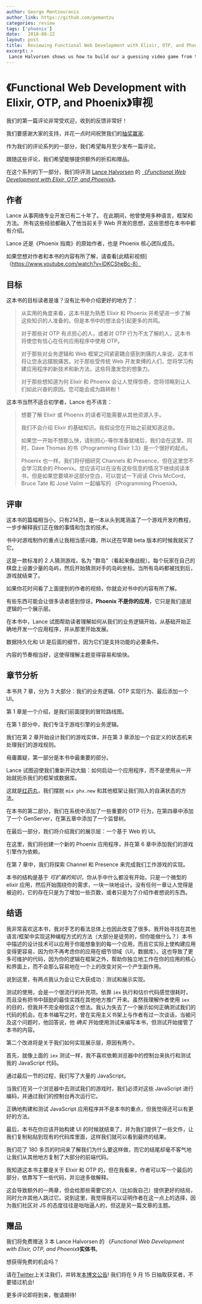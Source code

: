 ```yaml
---
author: George Mantzouranis
author_link: https://github.com/gemantzu
categories: review
tags: ['phoenix']
date:   2018-08-22
layout: post
title:  Reviewing Functional Web Development with Elixir, OTP, and Phoenix
excerpt: >
 Lance Halvorsen shows us how to build our a guessing video game from the ground up using Elixir and OTP. In the end, he shows us how to build a fully working UI experience with Phoenix, Presence and Channels.
---
```


# 《Functional Web Development with Elixir, OTP, and Phoenix》审视

我们的第一篇评论非常受欢迎，收到的反馈非常好！

我们要感谢大家的支持，并花一点时间祝贺我们的[抽奖赢家](https://twitter.com/elixirschool/status/1013961507221073920).

作为我们的评论系列的一部分，我们希望每月至少发布一篇评论。

跟随这些评论，我们希望能够提供额外的折扣和赠品。

在这个系列的下一部分，我们将评测 [Lance Halvorsen](https://twitter.com/lance_halvorsen) 的 [《_Functional Web Development with Elixir, OTP, and Phoenix_》](https://pragprog.com/book/lhelph/functional-web-development-with-elixir-otp-and-phoenix)。

## 作者

Lance 从事网络专业开发已有二十年了。 在此期间，他曾使用多种语言，框架和方法。 所有这些经验都融入了他当前关于 Web 开发的思想，这些思想在本书中都有介绍。

Lance 还是《Phoenix 指南》的原始作者，也是 Phoenix 核心团队成员。

如果您想对作者和本书的内容有所了解，请查看[此精彩视频]（https://www.youtube.com/watch?v=lDKCSheBc-8）

## 目标

这本书的目标读者是谁？没有比书中介绍更好的地方了：

> 从实用的角度来看，这本书是为熟悉 Elixir 和 Phoenix 并希望进一步了解这些知识的人准备的。但是本书中的想法会引起更多的共鸣。
>
> 对于那些对 OTP 有点担心的人，或者对 OTP 行为不太了解的人，这本书将使您有信心在任何应用程序中使用 OTP。
>
> 对于那些对业务逻辑和 Web 框架之间紧密耦合感到刺痛的人来说，这本书将让您永远摆脱痛苦。对于那些受传统 Web 开发束缚的人们，您将学习构建应用程序的新技术和新方法，这些将激发您的想象力。
>
> 对于那些想知道为何 Elixir 和 Phoenix 会让人觉得惊奇，您将领略到让人们如此兴奋的原因。您可能会成为路转粉！

这本书当然不适合初学者，Lance 也不讳言：

> 想要了解 Elixir 或 Phoenix 的读者可能需要从其他资源入手。
>
> 我们不会介绍 Elixir 的基础知识。我假设您在开始之前就知道这些。
>
> 如果您一开始不想那么快，请别担心-等你准备就绪后，我们会在这里。同时，Dave Thomas 的书《Programming Elixir 1.3》是一个很好的起点。
>
> Phoenix 也一样。我们将仔细研究 Channels 和 Presence，但在这里您不会学习其余的 Phoenix。您应该可以在没有这些信息的情况下继续阅读本书，但是如果您要填补这部分空白，可以尝试一下阅读 Chris McCord，Bruce Tate 和 José Valim 一起编写的 《Programming Phoenix》。
## 评审

这本书的篇幅相当小，只有214页，是一本从头到尾涵盖了一个游戏开发的教程，一步步解释我们正在做的事情和包含的技术。

书中对游戏制作的重点让我相当感兴趣，所以还在早期 beta 版本的时候我就买了它。

这是一款标准的 2 人猜测游戏，名为 "群岛"（看起来像战舰）。每个玩家在自己的棋盘上设置少量的岛屿，然后开始猜测对手的岛屿坐标。当所有岛屿都被找到后，游戏就结束了。

如果你花时间看了上面提到的作者的视频，你就会对书中的内容有所了解。

有些东西可能会让很多读者感到惊讶。**Phoenix 不是你的应用**，它只是我们底层逻辑的一个展示层。

在本书中，Lance 试图帮助读者理解如何从我们的业务逻辑开始，从基础开始正确地开发一个应用程序，并从那里开始发展。

数据持久化和 UI 是后面的细节，因为它们是支持功能的必要条件。

内容的节奏相当好，这使得理解主题变得容易和愉快。

## 章节分析

本书共 7 章，分为 3 大部分：我们的业务逻辑、OTP 实现行为、最后添加一个 UI。

第 1 章是一个介绍，是我们前面提到的冒险路线图。

在第 1 部分中，我们专注于游戏引擎的业务逻辑。

我们在第 2 章开始设计我们的游戏实体，并在第 3 章添加一个自定义的状态机来处理我们的游戏规则。

毋庸置疑，第一部分是本书中最重要的部分。

Lance 试图迫使我们重新开动大脑：如何启动一个应用程序，而不是使用从一开始就扼杀我们的框架或数据库。

这就是[红药丸](https://en.wikipedia.org/wiki/Red_pill_and_blue_pill)，我们摆脱 `mix phx.new` 和其他框架让我们陷入的自满状态的方法。

在本书的第二部分，我们在系统中添加了一些重要的 OTP 行为，在第四章中添加了一个 GenServer，在第五章中添加了一个监督树。

在最后一部分，我们将介绍我们的展示层：一个基于 Web 的 UI。

在这里，我们将创建一个新的 Phoenix 应用程序，并在第 6 章中添加我们的游戏引擎作为依赖。

在第 7 章中，我们将探索 Channel 和 Presence 来完成我们工作游戏的实现。

本书的结构是基于 _可扩展的知识_，你从手中什么都没有开始，只是一个微型的 elixir 应用，然后开始围绕你的需求，一块一块地设计。没有任何一章让人觉得是被迫的，它的存在只是为了增加一些页数，或者只是为了介绍作者想说的东西。

## 结语

我非常喜欢这本书，我对手艺的看法总体上也因此改变了很多。我开始寻找在其他语言/框架中实现这种编程方式的方法（大部分是徒劳的，但你能做什么？）本书中描述的设计技术可以应用于你能想象到的每一个应用，而且它实际上使构建应用变得更容易，因为你不再考虑你的应用在细节领域（UI，数据库）。这也导致了更多可维护的代码，因为你的逻辑在框架之外，帮助你独立地工作在你的应用的核心和界面上，而不会那么容易地在一个上的改变对另一个产生副作用。

说到这里，有两点我认为会让它大获成功：测试和展示实现。

测试的使用，会是一个很流行的补充项。依靠 `iex` 执行和估价代码感觉很耗时，而且没有把书中鼓励的最佳实践在其他地方推广开来。虽然我理解作者使用 `iex` 的目的，但我并不完全相信这个想法。我认为失去了一个展示如何正确测试我们的代码的机会。在本书编写之时，曾在实用主义书架上与作者有过一次谈话，当被问及这个问题时，他回答说，他 _确实_ 开始使用测试来编写本书，但测试开始接管了本书的内容。

第二个改进将是关于我们如何实现展示层，原因有两个。

首先，就像上面的 `iex` 测试一样，我不喜欢依赖浏览器中的控制台来执行和测试我的 JavaScript 代码。

通过最后一节的过程，我们写了大量的 JavaScript。

当我们在另一个浏览器中去测试我们的游戏时，我们必须对这些 JavaScript 进行编码，并通过我们的控制台再次运行它。

正确地构建和测试 JavaScript 应用程序并不是本书的重点，但我觉得还可以有更好的方法。

最后，本书在你应该开始构建 UI 的时候就结束了，并为我们提供了一些文件，让我们复制粘贴到现有的代码库里面，这样我们就可以看到最终的结果。

我们花了 180 多页的时间来了解我们为什么要这样做，而它的结尾却毫不客气地让我们从其他地方复制了大部分的前端代码。

我知道这本书主要是关于 Elixir 和 OTP 的，但在我看来，作者可以写一个最后的部分，依靠写下一些代码，并沿途多做解释。

这会导致额外的一两章，但会给那些需要它的人（比如我自己）提供更好的结局，同时允许其他人跳过它。说到这里，我觉得我可以证明作者在这一点上的选择，因为我们社区对 JS 的态度往往是咄咄逼人的，但这是另一篇文章的主题。

## 赠品

我们将免费赠送 3 本 Lance Halvorsen 的 《_Functional Web Development with Elixir, OTP, and Phoenix_》**实体书**。

想获得免费的机会吗？

请在[Twitter](https://twitter.com/elixirschool)上关注我们，并转发[本博文公告](https://twitter.com/elixirschool/status/1032385564119523329)!
我们将在 9 月 15 日抽取获奖者，不要错过机会!

更多评论即将到来，敬请期待!